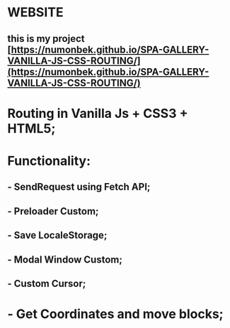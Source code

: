# WEBSITE

## this is my project [https://numonbek.github.io/SPA-GALLERY-VANILLA-JS-CSS-ROUTING/](https://numonbek.github.io/SPA-GALLERY-VANILLA-JS-CSS-ROUTING/)

# Routing in Vanilla Js + CSS3 + HTML5;

# Functionality:
## - SendRequest using Fetch API;
## - Preloader Custom;
## - Save LocaleStorage;
## - Modal Window Custom;
## - Custom Cursor;
# -  Get Coordinates and move blocks;

